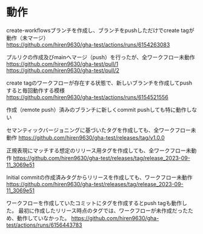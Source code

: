 # 動作

create-workflowsブランチを作成し、ブランチをpushしただけでcreate tagが動作（未マージ）  
<https://github.com/hiren9630/gha-test/actions/runs/6154263083>

プルリクの作成及びmainへマージ（push）を行ったが、全ワークフロー未動作  
<https://github.com/hiren9630/gha-test/pull/1>  
<https://github.com/hiren9630/gha-test/pull/2>

create tagのワークフローが存在する状態で、新しいブランチを作成してpushすると毎回動作する模様  
<https://github.com/hiren9630/gha-test/actions/runs/6154521556>

作成（remote push）済みのブランチに新しくcommit pushしても特に動作しない

セマンティックバージョニングに基づいたタグを作成しても、全ワークフロー未動作
<https://github.com/hiren9630/gha-test/releases/tag/v1.0.0>

正規表現にマッチする想定のリリース用タグを作成しても、全ワークフロー未動作
<https://github.com/hiren9630/gha-test/releases/tag/release_2023-09-11_3069e51>

Initial commitの作成済みタグからリリースを作成しても、ワークフロー未動作
<https://github.com/hiren9630/gha-test/releases/tag/release_2023-09-11_3069e51>

ワークフローを作成していたコミットにタグを作成するとpush tagも動作した。
最初に作成したリリース時点のタグでは、ワークフローが未作成だったため、動作していなかった。
<https://github.com/hiren9630/gha-test/actions/runs/6156443783>
